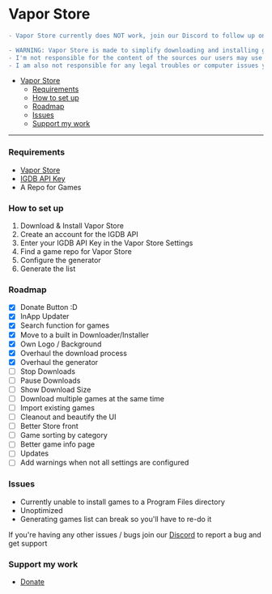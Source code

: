 # Vapor Store

```diff
- Vapor Store currently does NOT work, join our Discord to follow up on its future and other development
```

```diff
- WARNING: Vapor Store is made to simplify downloading and installing games in a preinstalled format from the internet via a repository/source
- I'm not responsible for the content of the sources our users may use
- I am also not responsible for any legal troubles or computer issues you may face

```


- [Vapor Store](#vapor-store)
    - [Requirements](#requirements)
    - [How to set up](#how-to-set-up)
    - [Roadmap](#roadmap)
    - [Issues](#issues)
    - [Support my work](#support-my-work)

---

### Requirements

- [Vapor Store](https://github.com/CrypticShy/vapor-store/releases/)
- [IGDB API Key](https://api.igdb.com/signup)
- A Repo for Games

### How to set up

1. Download & Install Vapor Store
2. Create an account for the IGDB API
3. Enter your IGDB API Key in the Vapor Store Settings
4. Find a game repo for Vapor Store 
5. Configure the generator
6. Generate the list

### Roadmap

- [x] Donate Button :D
- [x] InApp Updater
- [x] Search function for games
- [x] Move to a built in Downloader/Installer
- [x] Own Logo / Background
- [x] Overhaul the download process
- [x] Overhaul the generator
- [ ] Stop Downloads
- [ ] Pause Downloads
- [ ] Show Download Size
- [ ] Download multiple games at the same time
- [ ] Import existing games
- [ ] Cleanout and beautify the UI
- [ ] Better Store front
- [ ] Game sorting by category
- [ ] Better game info page
- [ ] Updates
- [ ] Add warnings when not all settings are configured

### Issues

- Currently unable to install games to a Program Files directory
- Unoptimized
- Generating games list can break so you'll have to re-do it

If you're having any other issues / bugs join our [Discord](https://discord.gg/ZjDTpmf) to report a bug and get support 

### Support my work

 - [Donate](https://ko-fi.com/sushy)
